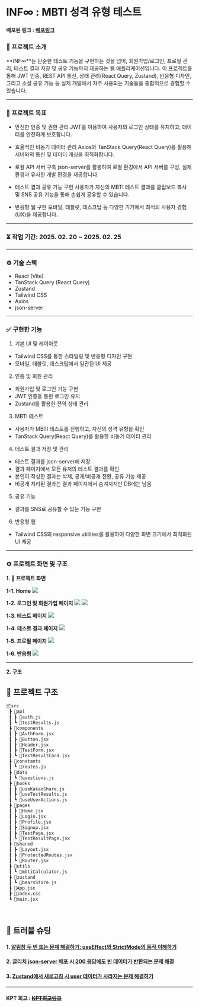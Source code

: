 #  INF∞ : MBTI 성격 유형 테스트

#### 배포된 링크 : [배포링크](https://mbti-test-app-xi.vercel.app/)

### 💬 프로젝트 소개
**INF∞**는 단순한 테스트 기능을 구현하는 것을 넘어, 회원가입/로그인, 프로필 관리, 테스트 결과 저장 및 공유 기능까지 제공하는 웹 애플리케이션입니다.
이 프로젝트를 통해 JWT 인증, REST API 통신, 상태 관리(React Query, Zustand), 반응형 디자인, 그리고 소셜 공유 기능 등 실제 개발에서 자주 사용되는 기술들을 종합적으로 경험할 수 있습니다.

<hr>

### 🎯 프로젝트 목표
- 안전한 인증 및 권한 관리
JWT를 이용하여 사용자의 로그인 상태를 유지하고, 데이터를 안전하게 보호합니다.

- 효율적인 비동기 데이터 관리
Axios와 TanStack Query(React Query)를 활용해 서버와의 통신 및 데이터 캐싱을 최적화합니다.

- 로컬 API 서버 구축
json-server를 활용하여 로컬 환경에서 API 서버를 구성, 실제 환경과 유사한 개발 환경을 제공합니다.

- 테스트 결과 공유 기능 구현
사용자가 자신의 MBTI 테스트 결과를 클립보드 복사 및 SNS 공유 기능을 통해 손쉽게 공유할 수 있습니다.

- 반응형 웹 구현
모바일, 태블릿, 데스크탑 등 다양한 기기에서 최적의 사용자 경험(UX)을 제공합니다.

<hr>

 ### **⏳ 작업 기간**: 2025. 02. 20 ~ 2025. 02. 25

<hr>

 ### ⚙️ 기술 스택
 
 - React (Vite)
 - TanStack Query (React Query) 
 - Zustand
 - Tailwind CSS
 - Axios
 - json-server

<hr>

### ✅ 구현한 기능

1. 기본 UI 및 레이아웃

- Tailwind CSS를 통한 스타일링 및 반응형 디자인 구현
- 모바일, 태블릿, 데스크탑에서 일관된 UI 제공

2. 인증 및 회원 관리

- 회원가입 및 로그인 기능 구현
- JWT 인증을 통한 로그인 유지
- Zustand를 활용한 전역 상태 관리

3. MBTI 테스트

- 사용자가 MBTI 테스트를 진행하고, 자신의 성격 유형을 확인
- TanStack Query(React Query)를 활용한 비동기 데이터 관리

4. 테스트 결과 저장 및 관리

- 테스트 결과를 json-server에 저장
- 결과 페이지에서 모든 유저의 테스트 결과를 확인
- 본인이 작성한 결과는 삭제, 공개/비공개 전환, 공유 기능 제공
- 비공개 처리된 결과는 결과 페이지에서 숨겨지지만 DB에는 남음

5. 공유 기능

- 결과를 SNS로 공유할 수 있는 기능 구현

6. 반응형 웹

- Tailwind CSS의 responsive utilities를 활용하여 다양한 화면 크기에서 최적화된 UI 제공

<hr>

### ⚙ 프로젝트 화면 및 구조

**1. 🚀 프로젝트 화면**

**1-1. Home**
![](https://velog.velcdn.com/images/verdantgreeny/post/2c010426-4433-4f68-b49e-08deddec1361/image.gif)



**1-2. 로그인 및 회원가입 페이지**
![](https://velog.velcdn.com/images/verdantgreeny/post/2f33477b-dc81-4d00-a861-db10649a80f3/image.png)
![](https://velog.velcdn.com/images/verdantgreeny/post/912f801d-2e03-46c4-9526-e29328ecd4a9/image.png)


**1-3. 테스트 페이지**
![](https://velog.velcdn.com/images/verdantgreeny/post/8d25700a-209c-4e6b-bc91-caebeac363ed/image.gif)


**1-4. 테스트 결과 페이지**
![](https://velog.velcdn.com/images/verdantgreeny/post/329f41b2-f37f-4d04-9da9-f343d7befa8d/image.gif)

**1-5. 프로필 페이지**
![](https://velog.velcdn.com/images/verdantgreeny/post/430d16f4-49a5-47df-9086-bd30b2a6e22e/image.gif)

**1-6. 반응형**
![](https://velog.velcdn.com/images/verdantgreeny/post/b83232ce-0a74-4c18-b89f-c22496dd3f47/image.gif)

<hr>

**2. 구조** <br />
## 📁 프로젝트 구조
```markdown
📦src
 ┣ 📂api
 ┃ ┣ 📜auth.js
 ┃ ┗ 📜testResults.js
 ┣ 📂components
 ┃ ┣ 📜AuthForm.jsx
 ┃ ┣ 📜Button.jsx
 ┃ ┣ 📜Header.jsx
 ┃ ┣ 📜TestForm.jsx
 ┃ ┗ 📜TestResultCard.jsx
 ┣ 📂constants
 ┃ ┗ 📜routes.js
 ┣ 📂data
 ┃ ┗ 📜questions.js
 ┣ 📂hooks
 ┃ ┣ 📜useKakaoShare.js
 ┃ ┣ 📜useTestResults.js
 ┃ ┗ 📜useUserActions.js
 ┣ 📂pages
 ┃ ┣ 📜Home.jsx
 ┃ ┣ 📜Login.jsx
 ┃ ┣ 📜Profile.jsx
 ┃ ┣ 📜Signup.jsx
 ┃ ┣ 📜TestPage.jsx
 ┃ ┗ 📜TestResultPage.jsx
 ┣ 📂shared
 ┃ ┣ 📜Layout.jsx
 ┃ ┣ 📜ProtectedRoutes.jsx
 ┃ ┗ 📜Router.jsx
 ┣ 📂utils
 ┃ ┗ 📜mbtiCalculator.js
 ┣ 📂zustand
 ┃ ┗ 📜bearsStore.js
 ┣ 📜App.jsx
 ┣ 📜index.css
 ┗ 📜main.jsx

```

<br />

## 🚀 트러블 슈팅
#### 1. [알림창 두 번 뜨는 문제 해결하기: useEffect와 StrictMode의 동작 이해하기](https://velog.io/@verdantgreeny/알림창-두-번-뜨는-문제-해결하기-useEffect와-StrictMode의-동작-이해하기)

#### 2. [글리치 json-server 배포 시 200 응답에도 빈 데이터가 반환되는 문제 해결](https://velog.io/@verdantgreeny/글리치-json-server-배포-시-200-응답에도-빈-데이터가-반환되는-문제-해결) 

#### 3. [Zustand에서 새로고침 시 user 데이터가 사라지는 문제 해결하기](https://velog.io/@verdantgreeny/Zustand에서-새로고침-시-user-데이터가-사라지는-문제-해결하기)

<hr>

#### KPT 회고 : ~~[KPT회고링크]()~~